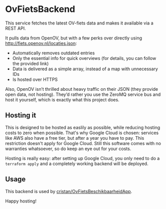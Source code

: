 # OvFietsBackend
This service fetches the latest OV-fiets data and makes it available via a REST API.

It pulls data from OpenOV, but with a few perks over directly using http://fiets.openov.nl/locaties.json:

- Automatically removes outdated entries
- Only the essential info for quick overviews (for details, you can follow the provided link)
- Data is delivered as a simple array, instead of a map with unnecessary IDs
- Is hosted over HTTPS

Also, OpenOV isn’t thrilled about heavy traffic on their JSON (they provide open data, not hosting). They’d rather you use the ZeroMQ service bus and host it yourself, which is exactly what this project does.

## Hosting it ##
This is designed to be hosted as easlily as possible, while reducing hosting costs to zero when possible. That's why Google Cloud is chosen: services like AWS also have a free tier, but after a year you have to pay. This restriction doesn't apply for Google Cloud. Still this software comes with no warranties whatsoever, so do keep an eye out for your costs. 

Hosting is really easy: after setting up Google Cloud, you only need to do a `terraform apply` and a completely working backend will be deployed.

## Usage ##
This backend is used by [cristan/OvFietsBeschikbaarheidApp](https://github.com/cristan/OvFietsBeschikbaarheidApp).

Happy hosting!
